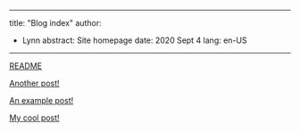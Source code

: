 
---
title: "Blog index"
author:
 - Lynn
abstract: Site homepage
date: 2020 Sept 4
lang: en-US
---

[README](./posts/README.html)

[Another post!](./posts/another_post.html)

[An example post!](./posts/example_post.html)

[My cool post!](./posts/my_cool_post.html)

